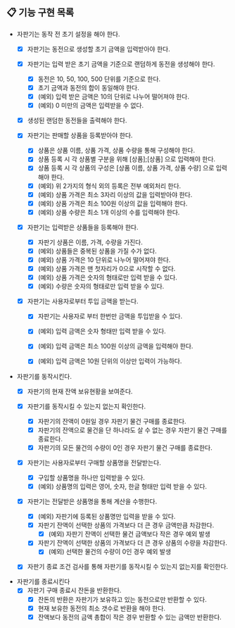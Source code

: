 ## 📋 기능 구현 목록

- 자판기는 동작 전 초기 설정을 해야 한다.
  - [X] 자판기는 동전으로 생성할 초기 금액을 입력받아야 한다.
  - [X] 자판기는 입력 받은 초기 금액을 기준으로 랜덤하게 동전을 생성해야 한다.
    - [X] 동전은 10, 50, 100, 500 단위를 기준으로 한다.
    - [X] 초기 금액과 동전의 합이 동일해야 한다.
    - [X] (예외) 입력 받은 금액은 10의 단위로 나누어 떨어져야 한다.
    - [x] (예외) 0 미만의 금액은 입력받을 수 없다.
  - [X] 생성된 랜덤한 동전들을 출력해야 한다.

  - [x] 자판기는 판매할 상품을 등록받아야 한다.
    - [X] 상품은 상품 이름, 상품 가격, 상품 수량을 통해 구성해야 한다.
    - [X] 상품 등록 시 각 상품별 구분을 위해 [상품];[상품] 으로 입력해야 한다.
    - [X] 상품 등록 시 각 상품의 구성은 [상품 이름, 상품 가격, 상품 수량] 으로 입력해야 한다.
    - [X] (예외) 위 2가지의 형식 외의 등록은 전부 예외처리 한다.
    - [X] (예외) 상품 가격은 최소 3자리 이상의 값을 입력받아야 한다.
    - [x] (예외) 상품 가격은 최소 100원 이상의 값을 입력해야 한다.
    - [X] (예외) 상품 수량은 최소 1개 이상의 수를 입력해야 한다.
    
  - [x] 자판기는 입력받은 상품들을 등록해야 한다.
    - [X] 자판기 상품은 이름, 가격, 수량을 가진다.
    - [X] (예외) 상품들은 중복된 상품을 가질 수가 없다.
    - [X] (예외) 상품 가격은 10 단위로 나누어 떨어져야 한다.
    - [X] (예외) 상품 가격은 맨 첫자리가 0으로 시작할 수 없다.
    - [X] (예외) 상품 가격은 숫자의 형태로만 입력 받을 수 있다.
    - [x] (예외) 수량은 숫자의 형태로만 입력 받을 수 있다.
    
  - [x] 자판기는 사용자로부터 투입 금액을 받는다.
    - [x] 자판기는 사용자로 부터 한번만 금액을 투입받을 수 있다.
    - [x] (예외) 입력 금액은 숫자 형태만 입력 받을 수 있다.
    - [x] (예외) 입력 금액은 최소 100원 이상의 금액을 입력해야 한다.
    - [x] (예외) 입력 금액은 10원 단위의 이상만 입력이 가능하다.
    

- 자판기를 동작시킨다.   
  - [x] 자판기의 현재 잔액 보유현황을 보여준다.
  - [x] 자판기를 동작시킬 수 있는지 없는지 확인한다.
    - [x] 자판기의 잔액이 0원일 경우 자판기 물건 구매를 종료한다.
    - [x] 자판기의 잔액으로 물건을 단 하나라도 살 수 없는 경우 자판기 물건 구매를 종료한다.
    - [x] 자판기의 모든 물건의 수량이 0인 경우 자판기 물건 구매를 종료한다.
  
  - [x] 자판기는 사용자로부터 구매할 상품명을 전달받는다.
    - [x] 구입할 상품명을 하나만 입력받을 수 있다.
    - [x] (예외) 상품명의 입력은 영어, 숫자, 한글 형태만 입력 받을 수 있다.
    
  - [x] 자판기는 전달받은 상품명을 통해 계산을 수행한다.
    - [x] (예외) 자판기에 등록된 상품명만 입력을 받을 수 있다.    
    - [x] 자판기 잔액이 선택한 상품의 가격보다 더 큰 경우 금액만큼 차감한다.
      - [x] (예외) 자판기 잔액이 선택한 물건 금액보다 작은 경우 예외 발생
    - [x] 자판기 잔액이 선택한 상품의 가격보다 더 큰 경우 상품의 수량을 차감한다.
      - [x] (예외) 선택한 물건의 수량이 0인 경우 예외 발생
  
  - [x] 자판기 종료 조건 검사를 통해 자판기를 동작시킬 수 있는지 없는지를 확인한다.    


- 자판기를 종료시킨다
  - [x] 자판기 구매 종료시 잔돈을 반환한다.
    - [x] 잔돈의 반환은 자판기가 보유하고 있는 동전으로만 반환할 수 있다.
    - [x] 현재 보유한 동전의 최소 갯수로 반환을 해야 한다.
    - [x] 잔액보다 동전의 금액 총합이 작은 경우 반환할 수 있는 금액만 반환한다.

